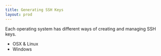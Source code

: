 ```yaml
---
title: Generating SSH Keys
layout: prod
---
```


Each operating system has different ways of creating and managing SSH keys.

<ul id="os-tabs">
  <li id="osx-tab">OSX &amp; Linux</li>
  <li id="win-tab">Windows</li>
</ul>

<div id="osx-content">

</div>

<div id="win-content">

</div>